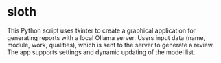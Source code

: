 # sloth
This Python script uses tkinter to create a graphical application for generating reports with a local Ollama server. Users input data (name, module, work, qualities), which is sent to the server to generate a review. The app supports settings and dynamic updating of the model list.
